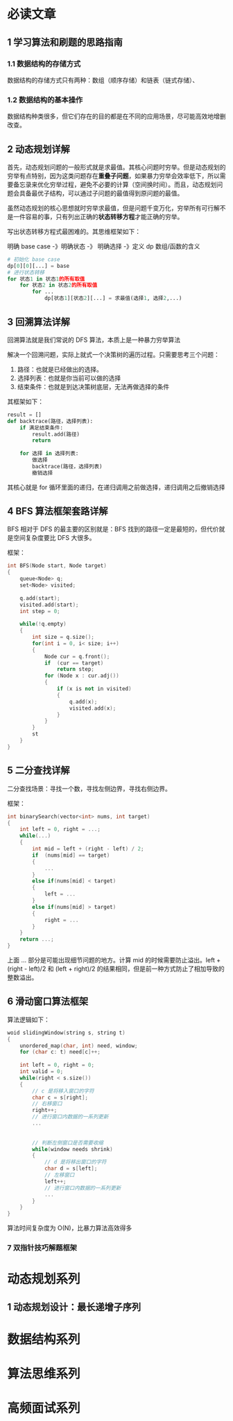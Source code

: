 # 必读文章

## 1 学习算法和刷题的思路指南

### 1.1 数据结构的存储方式

数据结构的存储方式只有两种：数组（顺序存储）和链表（链式存储）、

### 1.2 数据结构的基本操作

数据结构种类很多，但它们存在的目的都是在不同的应用场景，尽可能高效地增删改查。

## 2 动态规划详解

首先，动态规划问题的一般形式就是求最值。其核心问题时穷举。但是动态规划的穷举有点特别，因为这类问题存在**重叠子问题**，如果暴力穷举会效率低下，所以需要备忘录来优化穷举过程，避免不必要的计算（空间换时间）。而且，动态规划问题会具备最优子结构，可以通过子问题的最值得到原问题的最值。

虽然动态规划的核心思想就时穷举求最值，但是问题千变万化，穷举所有可行解不是一件容易的事，只有列出正确的**状态转移方程**才能正确的穷举。

写出状态转移方程式最困难的。其思维框架如下：

明确 base case -》明确状态 -》 明确选择 -》定义 dp 数组/函数的含义

```python
# 初始化 base case
dp[0][0][...] = base
# 进行状态转移
for 状态1 in 状态1的所有取值
	for 状态2 in 状态2的所有取值
		for ...
			dp[状态1][状态2][...] = 求最值(选择1, 选择2,...)
```

## 3 回溯算法详解

回溯算法就是我们常说的 DFS 算法，本质上是一种暴力穷举算法

解决一个回溯问题，实际上就式一个决策树的遍历过程。只需要思考三个问题：

1.  路径：也就是已经做出的选择。
2.  选择列表：也就是你当前可以做的选择
3.  结束条件：也就是到达决策树底层，无法再做选择的条件

其框架如下：

```python
result = []
def backtrace(路径，选择列表):
	if 满足结束条件:
		result.add(路径)
		return
		
	for 选择 in 选择列表:
		做选择
		backtrace(路径，选择列表)
		撤销选择
```

其核心就是 for 循环里面的递归，在递归调用之前做选择，递归调用之后撤销选择

## 4 BFS 算法框架套路详解

BFS 相对于 DFS 的最主要的区别就是：BFS 找到的路径一定是最短的，但代价就是空间复杂度要比 DFS 大很多。

框架：

```c++
int BFS(Node start, Node target)
{
	queue<Node> q;
	set<Node> visited;
    
	q.add(start);
	visited.add(start);
    int step = 0;
    
    while(!q.empty)
    {
        int size = q.size();
        for(int i = 0, i< size; i++)
        {
            Node cur = q.front();
            if	(cur == target)
                return step;
            for	(Node x : cur.adj())
            {
                if (x is not in visited)
                {
                    q.add(x);
                    visited.add(x);
                }
            }
        }
        st
    }
}
```

## 5 二分查找详解

二分查找场景：寻找一个数，寻找左侧边界，寻找右侧边界。

框架：

```c++
int binarySearch(vector<int> nums, int target)
{
	int left = 0, right = ...;
    while(...)
    {
        int mid = left + (right - left) / 2;
        if	(nums[mid] == target)
        {
            ...
        }
        else if(nums[mid] < target)
        {
            left = ...
        }
       	else if(nums[mid] > target)
        {
            right = ...
        }
    }
    return ...;
}
```

上面 ... 部分是可能出现细节问题的地方。计算 mid 的时候需要防止溢出。left + (right - left)/2 和 (left + right)/2 的结果相同，但是前一种方式防止了相加导致的整数溢出。

## 6 滑动窗口算法框架

算法逻辑如下：

```c++
woid slidingWindow(string s, string t)
{
    unordered_map(char, int) need, window;
    for (char c: t) need[c]++;
    
    int left = 0, right = 0;
    int valid = 0;
	while(right < s.size())
	{
    	// c 是将移入窗口的字符
        char c = s[right];
        // 右移窗口
        right++;
        // 进行窗口内数据的一系列更新
        ...
        
  
    	// 判断左侧窗口是否需要收缩
    	while(window needs shrink)
    	{
        	// d 是将移出窗口的字符
            char d = s[left];
            // 左移窗口
       	 	left++;
            // 进行窗口内数据的一系列更新
            ...
    	}
	}
}

```

算法时间复杂度为 O(N)，比暴力算法高效得多

### 7 双指针技巧解题框架

# 动态规划系列

## 1 动态规划设计：最长递增子序列



# 数据结构系列

# 算法思维系列

# 高频面试系列





